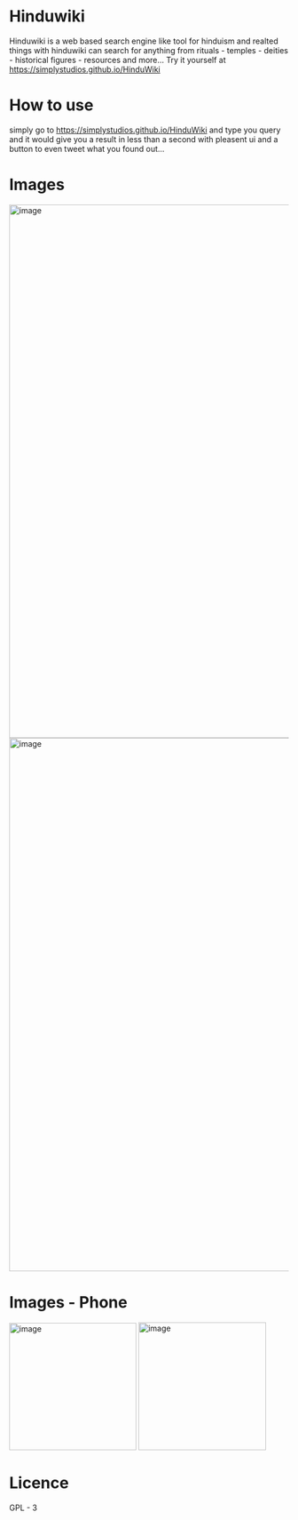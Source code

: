 # Hinduwiki
Hinduwiki is a web based search engine like tool for hinduism and realted things with hinduwiki can search for anything from rituals - temples - deities - historical figures - resources and more... Try it yourself at https://simplystudios.github.io/HinduWiki
# How to use
simply go to https://simplystudios.github.io/HinduWiki and type you query and it would give you a result in less than a second with pleasent ui and a button to even tweet what you found out...
# Images
<img width="960" alt="image" src="https://github.com/simplystudios/HinduWiki/assets/76025286/0a41b354-6c70-4bdf-8146-923208bcbd40">
<img width="960" alt="image" src="https://github.com/simplystudios/HinduWiki/assets/76025286/f069fab2-f832-4457-b7cd-98816d73039c">


# Images - Phone


<img width="229" alt="image" src="https://github.com/simplystudios/HinduWiki/assets/76025286/02d3a93d-29d4-4031-a369-ebf609617f88">
<img width="230" alt="image" src="https://github.com/simplystudios/HinduWiki/assets/76025286/5ad89075-3ede-438b-90d8-0b810f1348ce">

# Licence
GPL - 3